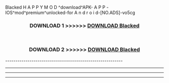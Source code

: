  Blacked  H A P P Y M O D ^download^APK- A P P -IOS^mod^premium^unlocked-for A n d r o i d-[NO.ADS]-vo5cg



<div align="center">

<h3>DOWNLOAD 1 >>>>>> <a href="https://en-mod.web.app/?en= Blacked ">DOWNLOAD Blacked  </a></h3><br>

<h3>DOWNLOAD 2 >>>>>> <a href="https://en-mod.web.app/?en= Blacked ">DOWNLOAD Blacked  </a></h3>

</div>
----------------------------------------------------------

----------------------------------------------------------

----------------------------------------------------------

----------------------------------------------------------



